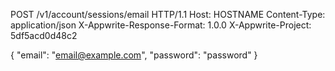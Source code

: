 POST /v1/account/sessions/email HTTP/1.1
Host: HOSTNAME
Content-Type: application/json
X-Appwrite-Response-Format: 1.0.0
X-Appwrite-Project: 5df5acd0d48c2

{
  "email": "email@example.com",
  "password": "password"
}
